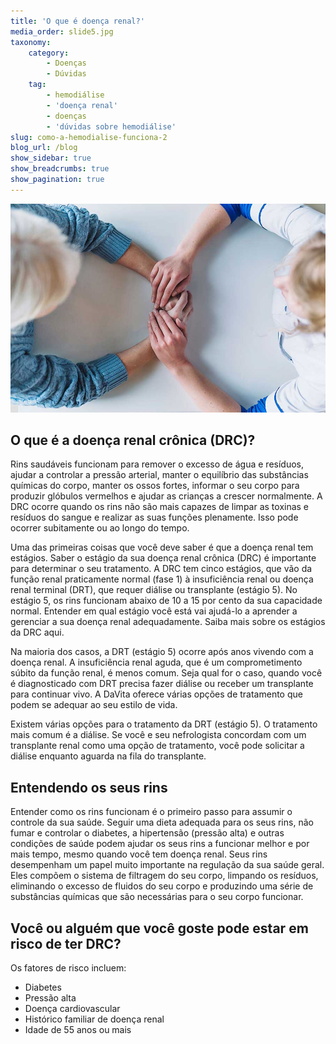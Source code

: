 ```yaml
---
title: 'O que é doença renal?'
media_order: slide5.jpg
taxonomy:
    category:
        - Doenças
        - Dúvidas
    tag:
        - hemodiálise
        - 'doença renal'
        - doenças
        - 'dúvidas sobre hemodiálise'
slug: como-a-hemodialise-funciona-2
blog_url: /blog
show_sidebar: true
show_breadcrumbs: true
show_pagination: true
---
```


![](slide5.jpg)
## O que é a doença renal crônica (DRC)?
Rins saudáveis funcionam para remover o excesso de água e resíduos, ajudar a controlar a pressão arterial, manter o equilíbrio das substâncias químicas do corpo, manter os ossos fortes, informar o seu corpo para produzir glóbulos vermelhos e ajudar as crianças a crescer normalmente. A DRC ocorre quando os rins não são mais capazes de limpar as toxinas e resíduos do sangue e realizar as suas funções plenamente. Isso pode ocorrer subitamente ou ao longo do tempo.

Uma das primeiras coisas que você deve saber é que a doença renal tem estágios. Saber o estágio da sua doença renal crônica (DRC) é importante para determinar o seu tratamento. A DRC tem cinco estágios, que vão da função renal praticamente normal (fase 1) à insuficiência renal ou doença renal terminal (DRT), que requer diálise ou transplante (estágio 5). No estágio 5, os rins funcionam abaixo de 10 a 15 por cento da sua capacidade normal. Entender em qual estágio você está vai ajudá-lo a aprender a gerenciar a sua doença renal adequadamente. Saiba mais sobre os estágios da DRC aqui.

Na maioria dos casos, a DRT (estágio 5) ocorre após anos vivendo com a doença renal. A insuficiência renal aguda, que é um comprometimento súbito da função renal, é menos comum. Seja qual for o caso, quando você é diagnosticado com DRT precisa fazer diálise ou receber um transplante para continuar vivo. A DaVita oferece várias opções de tratamento que podem se adequar ao seu estilo de vida.

Existem várias opções para o tratamento da DRT (estágio 5). O tratamento mais comum é a diálise. Se você e seu nefrologista concordam com um transplante renal como uma opção de tratamento, você pode solicitar a diálise enquanto aguarda na fila do transplante.

## Entendendo os seus rins
Entender como os rins funcionam é o primeiro passo para assumir o controle da sua saúde. Seguir uma dieta adequada para os seus rins, não fumar e controlar o diabetes, a hipertensão (pressão alta) e outras condições de saúde podem ajudar os seus rins a funcionar melhor e por mais tempo, mesmo quando você tem doença renal. Seus rins desempenham um papel muito importante na regulação da sua saúde geral. Eles compõem o sistema de filtragem do seu corpo, limpando os resíduos, eliminando o excesso de fluidos do seu corpo e produzindo uma série de substâncias químicas que são necessárias para o seu corpo funcionar.

## Você ou alguém que você goste pode estar em risco de ter DRC?
Os fatores de risco incluem:

* Diabetes
* Pressão alta
* Doença cardiovascular
* Histórico familiar de doença renal
* Idade de 55 anos ou mais